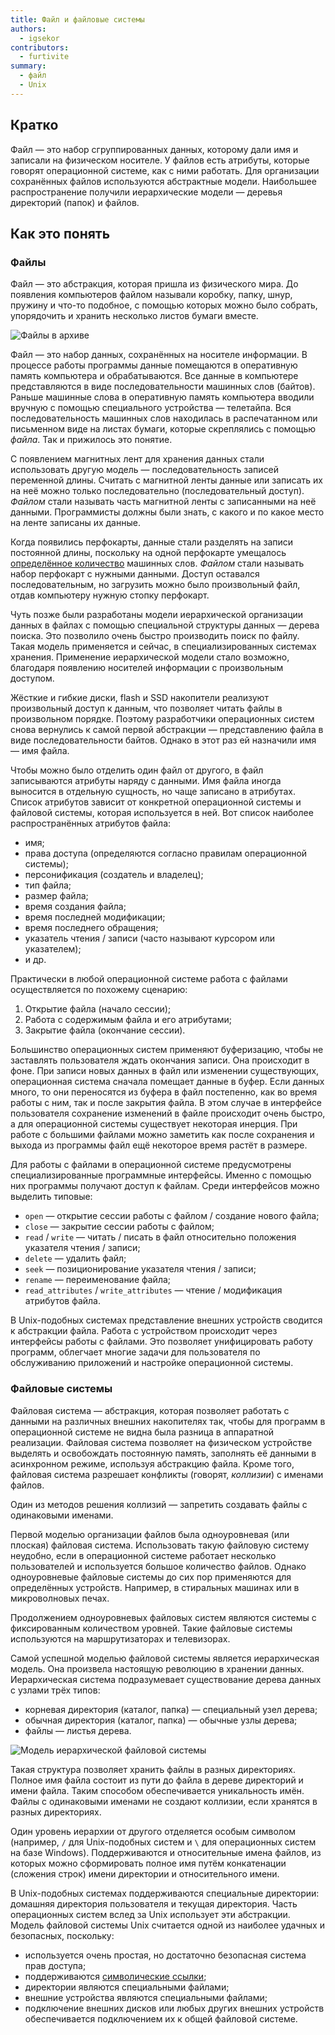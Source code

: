 ```yaml
---
title: Файл и файловые системы
authors:
  - igsekor
contributors:
  - furtivite
summary:
  - файл
  - Unix
---
```


## Кратко

Файл — это набор сгруппированных данных, которому дали имя и записали на физическом носителе. У файлов есть атрибуты, которые говорят операционной системе, как с ними работать. Для организации сохранённых файлов используются абстрактные модели. Наибольшее распространение получили иерархические модели — деревья директорий (папок) и файлов.

## Как это понять

### Файлы

Файл — это абстракция, которая пришла из физического мира. До появления компьютеров файлом называли коробку, папку, шнур, пружину и что-то подобное, с помощью которых можно было собрать, упорядочить и хранить несколько листов бумаги вместе.

![Файлы в архиве](images/files.jpg)

Файл — это набор данных, сохранённых на носителе информации. В процессе работы программы данные помещаются в оперативную память компьютера и обрабатываются. Все данные в компьютере представляются в виде последовательности машинных слов (байтов). Раньше машинные слова в оперативную память компьютера вводили вручную с помощью специального устройства — телетайпа. Вся последовательность машинных слов находилась в распечатанном или письменном виде на листах бумаги, которые скреплялись с помощью _файла_. Так и прижилось это понятие.

С появлением магнитных лент для хранения данных стали использовать другую модель — последовательность записей переменной длины. Считать с магнитной ленты данные или записать их на неё можно только последовательно (последовательный доступ). _Файлом_ стали называть часть магнитной ленты с записанными на неё данными. Программисты должны были знать, с какого и по какое место на ленте записаны их данные.

Когда появились перфокарты, данные стали разделять на записи постоянной длины, поскольку на одной перфокарте умещалось [определённое количество](https://ru.wikipedia.org/wiki/Перфокарта) машинных слов. _Файлом_ стали называть набор перфокарт с нужными данными. Доступ оставался последовательным, но загрузить можно было произвольный файл, отдав компьютеру нужную стопку перфокарт.

Чуть позже были разработаны модели иерархической организации данных в файлах с помощью специальной структуры данных — дерева поиска. Это позволило очень быстро производить поиск по файлу. Такая модель применяется и сейчас, в специализированных системах хранения. Применение иерархической модели стало возможно, благодаря появлению носителей информации с произвольным доступом.

Жёсткие и гибкие диски, flash и SSD накопители реализуют произвольный доступ к данным, что позволяет читать файлы в произвольном порядке. Поэтому разработчики операционных систем снова вернулись к самой первой абстракции — представлению файла в виде последовательности байтов. Однако в этот раз ей назначили имя — имя файла.

Чтобы можно было отделить один файл от другого, в файл записываются атрибуты наряду с данными. Имя файла иногда выносится в отдельную сущность, но чаще записано в атрибутах. Список атрибутов зависит от конкретной операционной системы и файловой системы, которая используется в ней. Вот список наиболее распространённых атрибутов файла:

- имя;
- права доступа (определяются согласно правилам операционной системы);
- персонификация (создатель и владелец);
- тип файла;
- размер файла;
- время создания файла;
- время последней модификации;
- время последнего обращения;
- указатель чтения / записи (часто называют курсором или указателем);
- и др.

Практически в любой операционной системе работа с файлами осуществляется по похожему сценарию:

1. Открытие файла (начало сессии);
2. Работа с содержимым файла и его атрибутами;
3. Закрытие файла (окончание сессии).

Большинство операционных систем применяют буферизацию, чтобы не заставлять пользователя ждать окончания записи. Она происходит в фоне. При записи новых данных в файл или изменении существующих, операционная система сначала помещает данные в буфер. Если данных много, то они переносятся из буфера в файл постепенно, как во время работы с ним, так и после закрытия файла. В этом случае в интерфейсе пользователя сохранение изменений в файле происходит очень быстро, а для операционной системы существует некоторая инерция. При работе с большими файлами можно заметить как после сохранения и выхода из программы файл ещё некоторое время растёт в размере.

Для работы с файлами в операционной системе предусмотрены специализированные программные интерфейсы. Именно с помощью них программы получают доступ к файлам. Среди интерфейсов можно выделить типовые:

- `open` — открытие сессии работы с файлом / создание нового файла;
- `close` — закрытие сессии работы с файлом;
- `read` / `write` — читать / писать в файл относительно положения указателя чтения / записи;
- `delete` — удалить файл;
- `seek` — позиционирование указателя чтения / записи;
- `rename` — переименование файла;
- `read_attributes` / `write_attributes` — чтение / модификация атрибутов файла.

В Unix-подобных системах представление внешних устройств сводится к абстракции файла. Работа с устройством происходит через интерфейсы работы с файлами. Это позволяет унифицировать работу программ, облегчает многие задачи для пользователя по обслуживанию приложений и настройке операционной системы.

### Файловые системы

Файловая система — абстракция, которая позволяет работать с данными на различных внешних накопителях так, чтобы для программ в операционной системе не видна была разница в аппаратной реализации. Файловая система позволяет на физическом устройстве выделять и освобождать постоянную память, заполнять её данными в асинхронном режиме, используя абстракцию файла. Кроме того, файловая система разрешает конфликты (говорят, _коллизии_) с именами файлов.

Один из методов решения коллизий — запретить создавать файлы с одинаковыми именами.

Первой моделью организации файлов была одноуровневая (или плоская) файловая система. Использовать такую файловую систему неудобно, если в операционной системе работает несколько пользователей и используется большое количество файлов. Однако одноуровневые файловые системы до сих пор применяются для определённых устройств. Например, в стиральных машинах или в микроволновых печах.

Продолжением одноуровневых файловых систем являются системы с фиксированным количеством уровней. Такие файловые системы используются на маршрутизаторах и телевизорах.

Самой успешной моделью файловой системы является иерархическая модель. Она произвела настоящую революцию в хранении данных. Иерархическая система подразумевает существование дерева данных с узлами трёх типов:

- корневая директория (каталог, папка) — специальный узел дерева;
- обычная директория (каталог, папка) — обычные узлы дерева;
- файлы — листья дерева.

![Модель иерархической файловой системы](images/file-system.png)

Такая структура позволяет хранить файлы в разных директориях. Полное имя файла состоит из пути до файла в дереве директорий и имени файла. Таким способом обеспечивается уникальность имён. Файлы с одинаковыми именами не создают коллизии, если хранятся в разных директориях.

Один уровень иерархии от другого отделяется особым символом (например, `/` для Unix-подобных систем и `\` для операционных систем на базе Windows). Поддерживаются и относительные имена файлов, из которых можно сформировать полное имя путём конкатенации (сложения строк) имени директории и относительного имени.

В Unix-подобных системах поддерживаются специальные директории: домашняя директория пользователя и текущая директория. Часть операционных систем вслед за Unix использует эти абстракции. Модель файловой системы Unix считается одной из наиболее удачных и безопасных, поскольку:

- используется очень простая, но достаточно безопасная система прав доступа;
- поддерживаются [символические ссылки](/tools/articles/cli/#файловая-система);
- директории являются специальными файлами;
- внешние устройства являются специальными файлами;
- подключение внешних дисков или любых других внешних устройств обеспечивается подключением их к общей файловой системе.
